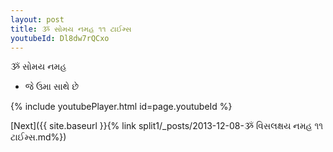 ```yaml
---
layout: post
title: ૐ સોમય નમહ ૧૧ ટાઈમ્સ
youtubeId: Dl8dw7rQCxo
---
```

 
 
 ૐ સોમય નમહ  
 
 -  જે ઉમા સાથે છે 
 
  
 
  
 
 
 
 
 
 


{% include youtubePlayer.html id=page.youtubeId %}
 
[Next]({{ site.baseurl }}{% link  split1/_posts/2013-12-08-ૐ વિસલક્ષય નમહ ૧૧ ટાઈમ્સ.md%})
 
